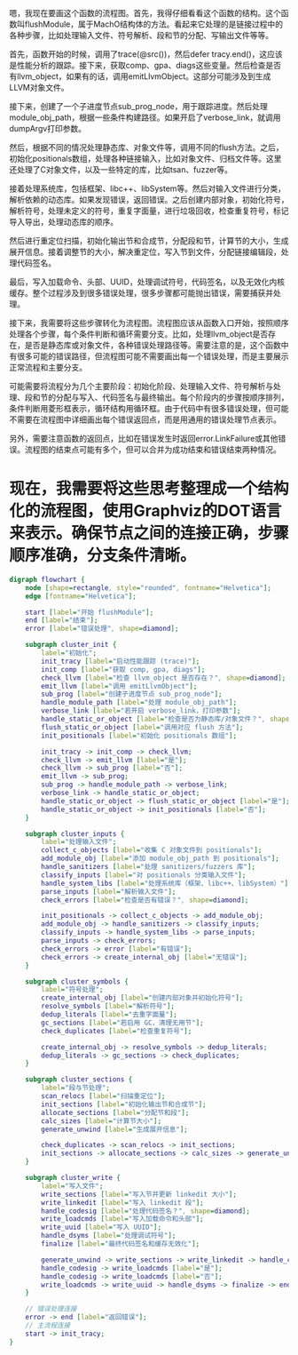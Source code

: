 嗯，我现在要画这个函数的流程图。首先，我得仔细看看这个函数的结构。这个函数叫flushModule，属于MachO结构体的方法。看起来它处理的是链接过程中的各种步骤，比如处理输入文件、符号解析、段和节的分配、写输出文件等等。

首先，函数开始的时候，调用了trace(@src())，然后defer tracy.end()，这应该是性能分析的跟踪。接下来，获取comp、gpa、diags这些变量。然后检查是否有llvm_object，如果有的话，调用emitLlvmObject。这部分可能涉及到生成LLVM对象文件。

接下来，创建了一个子进度节点sub_prog_node，用于跟踪进度。然后处理module_obj_path，根据一些条件构建路径。如果开启了verbose_link，就调用dumpArgv打印参数。

然后，根据不同的情况处理静态库、对象文件等，调用不同的flush方法。之后，初始化positionals数组，处理各种链接输入，比如对象文件、归档文件等。这里还处理了C对象文件，以及一些特定的库，比如tsan、fuzzer等。

接着处理系统库，包括框架、libc++、libSystem等。然后对输入文件进行分类，解析依赖的动态库。如果发现错误，返回错误。之后创建内部对象，初始化符号，解析符号，处理未定义的符号，重复字面量，进行垃圾回收，检查重复符号，标记导入导出，处理动态库的顺序。

然后进行重定位扫描，初始化输出节和合成节，分配段和节，计算节的大小，生成展开信息。接着调整节的大小，解决重定位，写入节到文件，分配链接编辑段，处理代码签名。

最后，写入加载命令、头部、UUID，处理调试符号，代码签名，以及无效化内核缓存。整个过程涉及到很多错误处理，很多步骤都可能抛出错误，需要捕获并处理。

接下来，我需要将这些步骤转化为流程图。流程图应该从函数入口开始，按照顺序处理各个步骤，每个条件判断和循环需要分支。比如，处理llvm_object是否存在，是否是静态库或对象文件，各种错误处理路径等。需要注意的是，这个函数中有很多可能的错误路径，但流程图可能不需要画出每一个错误处理，而是主要展示正常流程和主要分支。

可能需要将流程分为几个主要阶段：初始化阶段、处理输入文件、符号解析与处理、段和节的分配与写入、代码签名与最终输出。每个阶段内的步骤按顺序排列，条件判断用菱形框表示，循环结构用循环框。由于代码中有很多错误处理，但可能不需要在流程图中详细画出每个错误返回点，而是用通用的错误处理节点表示。

另外，需要注意函数的返回点，比如在错误发生时返回error.LinkFailure或其他错误。流程图的结束点可能有多个，但可以合并为成功结束和错误结束两种情况。

现在，我需要将这些思考整理成一个结构化的流程图，使用Graphviz的DOT语言来表示。确保节点之间的连接正确，步骤顺序准确，分支条件清晰。
================================================
```dot
digraph flowchart {
    node [shape=rectangle, style="rounded", fontname="Helvetica"];
    edge [fontname="Helvetica"];

    start [label="开始 flushModule"];
    end [label="结束"];
    error [label="错误处理", shape=diamond];

    subgraph cluster_init {
        label="初始化";
        init_tracy [label="启动性能跟踪 (trace)"];
        init_comp [label="获取 comp, gpa, diags"];
        check_llvm [label="检查 llvm_object 是否存在？", shape=diamond];
        emit_llvm [label="调用 emitLlvmObject"];
        sub_prog [label="创建子进度节点 sub_prog_node"];
        handle_module_path [label="处理 module_obj_path"];
        verbose_link [label="若开启 verbose_link，打印参数"];
        handle_static_or_object [label="检查是否为静态库/对象文件？", shape=diamond];
        flush_static_or_object [label="调用对应 flush 方法"];
        init_positionals [label="初始化 positionals 数组"];

        init_tracy -> init_comp -> check_llvm;
        check_llvm -> emit_llvm [label="是"];
        check_llvm -> sub_prog [label="否"];
        emit_llvm -> sub_prog;
        sub_prog -> handle_module_path -> verbose_link;
        verbose_link -> handle_static_or_object;
        handle_static_or_object -> flush_static_or_object [label="是"];
        handle_static_or_object -> init_positionals [label="否"];
    }

    subgraph cluster_inputs {
        label="处理输入文件";
        collect_c_objects [label="收集 C 对象文件到 positionals"];
        add_module_obj [label="添加 module_obj_path 到 positionals"];
        handle_sanitizers [label="处理 sanitizers/fuzzers 库"];
        classify_inputs [label="对 positionals 分类输入文件"];
        handle_system_libs [label="处理系统库（框架、libc++、libSystem）"];
        parse_inputs [label="解析输入文件"];
        check_errors [label="检查是否有错误？", shape=diamond];

        init_positionals -> collect_c_objects -> add_module_obj;
        add_module_obj -> handle_sanitizers -> classify_inputs;
        classify_inputs -> handle_system_libs -> parse_inputs;
        parse_inputs -> check_errors;
        check_errors -> error [label="有错误"];
        check_errors -> create_internal_obj [label="无错误"];
    }

    subgraph cluster_symbols {
        label="符号处理";
        create_internal_obj [label="创建内部对象并初始化符号"];
        resolve_symbols [label="解析符号"];
        dedup_literals [label="去重字面量"];
        gc_sections [label="若启用 GC，清理无用节"];
        check_duplicates [label="检查重复符号"];

        create_internal_obj -> resolve_symbols -> dedup_literals;
        dedup_literals -> gc_sections -> check_duplicates;
    }

    subgraph cluster_sections {
        label="段与节处理";
        scan_relocs [label="扫描重定位"];
        init_sections [label="初始化输出节和合成节"];
        allocate_sections [label="分配节和段"];
        calc_sizes [label="计算节大小"];
        generate_unwind [label="生成展开信息"];

        check_duplicates -> scan_relocs -> init_sections;
        init_sections -> allocate_sections -> calc_sizes -> generate_unwind;
    }

    subgraph cluster_write {
        label="写入文件";
        write_sections [label="写入节并更新 linkedit 大小"];
        write_linkedit [label="写入 linkedit 段"];
        handle_codesig [label="处理代码签名？", shape=diamond];
        write_loadcmds [label="写入加载命令和头部"];
        write_uuid [label="写入 UUID"];
        handle_dsyms [label="处理调试符号"];
        finalize [label="最终代码签名和缓存无效化"];

        generate_unwind -> write_sections -> write_linkedit -> handle_codesig;
        handle_codesig -> write_loadcmds [label="是"];
        handle_codesig -> write_loadcmds [label="否"];
        write_loadcmds -> write_uuid -> handle_dsyms -> finalize -> end;
    }

    // 错误处理连接
    error -> end [label="返回错误"];
    // 主流程连接
    start -> init_tracy;
}
```